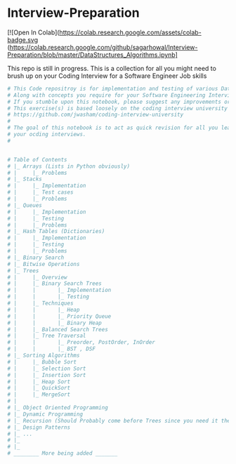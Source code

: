 # Interview-Preparation

[![Open In Colab](https://colab.research.google.com/assets/colab-badge.svg (https://colab.research.google.com/github/sagarhowal/Interview-Preparation/blob/master/DataStructures_Algorithms.ipynb]

This repo is still in progress. This is a collection for all you might need to brush up on your Coding Interview for a Software Engineer Job skills





``` python
# This Code repositroy is for implementation and testing of various Data Structures & Algorithms
# Along with concepts you require for your Software Engineering Interview.
# If you stumble upon this notebook, please suggest any improvements or additions.
# This exercise(s) is based loosely on the coding interview university GitHub repo by John Washam:
# https://github.com/jwasham/coding-interview-university
# 
# The goal of this notebook is to act as quick revision for all you learn for 
# your ocding interviews. 
# 


# Table of Contents
# |_ Arrays (Lists in Python obviously)
# |     |_ Problems 
# |_ Stacks 
# |     |_ Implementation
# |     |_ Test cases
# |     |_ Problems
# |_ Queues
# |     |_ Implementation
# |     |_ Testing 
# |     |_ Problems
# |_ Hash Tables (Dictionaries)
# |     |_ Implementation
# |     |_ Testing 
# |     |_ Problems
# |_ Binary Search
# |_ Bitwise Operations
# |_ Trees 
# |     |_ Overview
# |     |_ Binary Search Trees
# |     |       |_ Implementation
# |     |       |_ Testing
# |     |_ Techniques
# |     |       |_ Heap
# |     |       |_ Priority Queue
# |     |       |_ Binary Heap
# |     |_ Balanced Search Trees
# |     |_ Tree Traversal
# |     |       |_ Preorder, PostOrder, InOrder
# |     |       |_ BST , DSF
# |_ Sorting Algorithms
# |     |_ Bubble Sort
# |     |_ Selection Sort
# |     |_ Insertion Sort
# |     |_ Heap Sort
# |     |_ QuickSort
# |     |_ MergeSort
# |
# |_ Object Oriented Programming
# |_ Dynamic Programming
# |_ Recursion (Should Probably come before Trees since you need it there)
# |_ Design Patterns
# |_ ...
# |_ 
# |_ 
# ________ More being added _______ 

```
